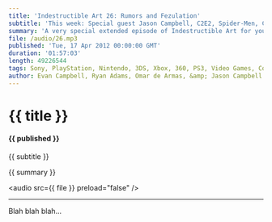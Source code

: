 ```yaml
---
title: 'Indestructible Art 26: Rumors and Fezulation'
subtitle: 'This week: Special guest Jason Campbell, C2E2, Spider-Men, Caine's Arcade, Digital first comics, Capcom Captivate, Hawkeye, Apple/Valve Rumors, The Walking Dead, PAX Mentions, Skullgirls, and Fez.'
summary: 'A very special extended episode of Indestructible Art for you this week. We welcome special guest Jason Campbell to the show, who's knowledge on the tech industry brings some welcome insight. This week we discuss news from C2E2, a comic con in Chicago.  The Heartwarming story of Cain's Arcade.  The possibilities of digital first Comic distribution. Possibly the best and most informed discussion on rumors of Apple's introduction into the gaming industry. Jason, who recently read the first 6 trades of the Walking Dead, tells us what kept him hooked to the series and what he likes from the TV series. Omar and Evan recap the best from PAX East, then get into new releases Skullgirls and Fez.'
file: /audio/26.mp3
published: 'Tue, 17 Apr 2012 00:00:00 GMT'
duration: '01:57:03'
length: 49226544
tags: Sony, PlayStation, Nintendo, 3DS, Xbox, 360, PS3, Video Games, Comics, games, Indestructible Art, Capcom, Valve, Marvel, DC, Sony, PSN, PSVita, Fez, Skullgirls, The Walking Dead, apple, Valve, Capcom, Caine's arcade, c2e2, spidermen, thrillbent, pax
author: Evan Campbell, Ryan Adams, Omar de Armas, &amp; Jason Campbell
---
```


# {{ title }}

#### {{ published }}

{{ subtitle }}

{{ summary }}

<audio src={{ file }} preload="false" />
- - -

Blah blah blah...
